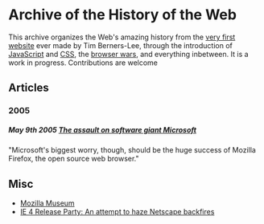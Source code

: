 # Archive of the History of the Web

This archive organizes the Web's amazing history from the [very first website](https://www.w3.org/History/19921103-hypertext/hypertext/WWW/TheProject.html) ever made by Tim Berners-Lee, through the introduction of [JavaScript](https://www.w3.org/community/webed/wiki/A_Short_History_of_JavaScript) and [CSS](#), the [browser wars](https://en.wikipedia.org/wiki/Browser_wars), and everything inbetween. It is a work in progress. Contributions are welcome

## Articles

### 2005

##### May 9th 2005 [The assault on software giant Microsoft](http://news.bbc.co.uk/2/hi/business/4508897.stm)
"Microsoft's biggest worry, though, should be the huge success of Mozilla Firefox, the open source web browser."

## Misc

- [Mozilla Museum](http://home.snafu.de/tilman/mozilla/index.html)
- [IE 4 Release Party: An attempt to haze Netscape backfires](http://home.snafu.de/tilman/mozilla/stomps.html)
